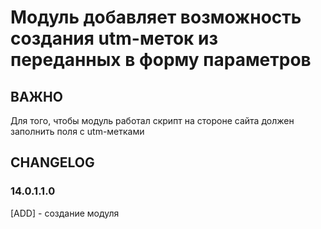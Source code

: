 # Модуль добавляет возможность создания utm-меток из переданных в форму параметров

## ВАЖНО

Для того, чтобы модуль работал скрипт на стороне сайта должен заполнить поля с utm-метками

## CHANGELOG

### 14.0.1.1.0

[ADD] - создание модуля
